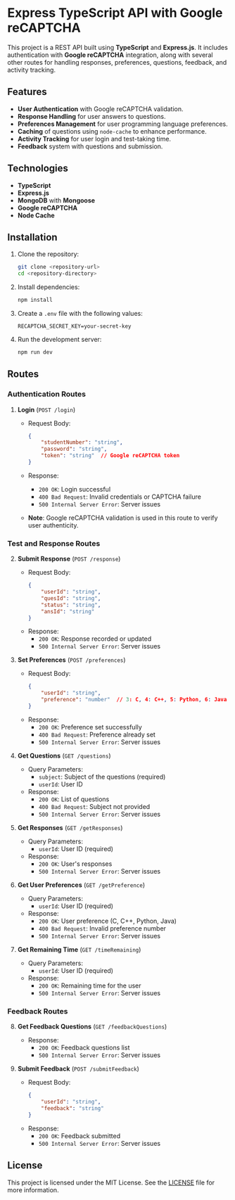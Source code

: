 # Express TypeScript API with Google reCAPTCHA

This project is a REST API built using **TypeScript** and **Express.js**. It includes authentication with **Google reCAPTCHA** integration, along with several other routes for handling responses, preferences, questions, feedback, and activity tracking.

## Features

- **User Authentication** with Google reCAPTCHA validation.
- **Response Handling** for user answers to questions.
- **Preferences Management** for user programming language preferences.
- **Caching** of questions using `node-cache` to enhance performance.
- **Activity Tracking** for user login and test-taking time.
- **Feedback** system with questions and submission.

## Technologies

- **TypeScript**
- **Express.js**
- **MongoDB** with **Mongoose**
- **Google reCAPTCHA**
- **Node Cache**

## Installation

1. Clone the repository:

    ```bash
    git clone <repository-url>
    cd <repository-directory>
    ```

2. Install dependencies:

    ```bash
    npm install
    ```

3. Create a `.env` file with the following values:

    ```
    RECAPTCHA_SECRET_KEY=your-secret-key
    ```

4. Run the development server:

    ```bash
    npm run dev
    ```

## Routes

### Authentication Routes

1. **Login** (`POST /login`)
    - Request Body:
        ```json
        {
            "studentNumber": "string",
            "password": "string",
            "token": "string"  // Google reCAPTCHA token
        }
        ```
    - Response:
        - `200 OK`: Login successful
        - `400 Bad Request`: Invalid credentials or CAPTCHA failure
        - `500 Internal Server Error`: Server issues
    
    - **Note**: Google reCAPTCHA validation is used in this route to verify user authenticity.

### Test and Response Routes

2. **Submit Response** (`POST /response`)
    - Request Body:
        ```json
        {
            "userId": "string",
            "quesId": "string",
            "status": "string",
            "ansId": "string"
        }
        ```
    - Response:
        - `200 OK`: Response recorded or updated
        - `500 Internal Server Error`: Server issues

3. **Set Preferences** (`POST /preferences`)
    - Request Body:
        ```json
        {
            "userId": "string",
            "preference": "number"  // 3: C, 4: C++, 5: Python, 6: Java
        }
        ```
    - Response:
        - `200 OK`: Preference set successfully
        - `400 Bad Request`: Preference already set
        - `500 Internal Server Error`: Server issues

4. **Get Questions** (`GET /questions`)
    - Query Parameters:
        - `subject`: Subject of the questions (required)
        - `userId`: User ID
    - Response:
        - `200 OK`: List of questions
        - `400 Bad Request`: Subject not provided
        - `500 Internal Server Error`: Server issues

5. **Get Responses** (`GET /getResponses`)
    - Query Parameters:
        - `userId`: User ID (required)
    - Response:
        - `200 OK`: User's responses
        - `500 Internal Server Error`: Server issues

6. **Get User Preferences** (`GET /getPreference`)
    - Query Parameters:
        - `userId`: User ID (required)
    - Response:
        - `200 OK`: User preference (C, C++, Python, Java)
        - `400 Bad Request`: Invalid preference number
        - `500 Internal Server Error`: Server issues

7. **Get Remaining Time** (`GET /timeRemaining`)
    - Query Parameters:
        - `userId`: User ID (required)
    - Response:
        - `200 OK`: Remaining time for the user
        - `500 Internal Server Error`: Server issues

### Feedback Routes

8. **Get Feedback Questions** (`GET /feedbackQuestions`)
    - Response:
        - `200 OK`: Feedback questions list
        - `500 Internal Server Error`: Server issues

9. **Submit Feedback** (`POST /submitFeedback`)
    - Request Body:
        ```json
        {
            "userId": "string",
            "feedback": "string"
        }
        ```
    - Response:
        - `200 OK`: Feedback submitted
        - `500 Internal Server Error`: Server issues

## License

This project is licensed under the MIT License. See the [LICENSE](LICENSE) file for more information.
